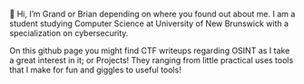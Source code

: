 👋 Hi, I’m Grand or Brian depending on where you found out about me.
I am a student studying Computer Science at University of New Brunswick with a specialization on cybersecurity.

On this github page you might find CTF writeups regarding OSINT as I take a great interest in it; or Projects! 
They ranging from little practical uses tools that I make for fun and giggles to useful tools!


<!---
Grand-B/Grand-B is a ✨ special ✨ repository because its `README.md` (this file) appears on your GitHub profile.
You can click the Preview link to take a look at your changes.
--->
